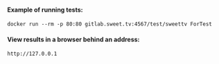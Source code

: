 #### Example of running tests:

`docker run --rm -p 80:80 gitlab.sweet.tv:4567/test/sweettv ForTest`

#### View results in a browser behind an address:

`http://127.0.0.1`